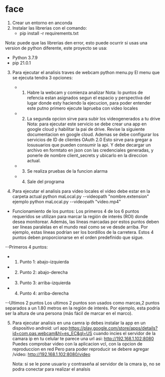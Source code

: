 # face
1. Crear un entorno en anconda
2. Instalar las librerias con el comando:
    - pip install -r requirements.txt

Nota: puede que las librerias  den error, esto puede ocurrir si usas una version
de python diferente, este proyecto se usa:
- Python 3.7.9
- pip 21.0.1 
3. Para ejecutar el analisis traves de webcam
    python menu.py
    El menu que se ejecuta tendra 3 opciones:
    - 1. Habre la webcam y comienza analizar
        Nota: lo puntos de refencia estan asignados segun el espacio y perspectiva del
        lugar donde esty haciendo la ejecucion, para poder entender este putno primero ejecute laprueba con video locales
    - 2. La segunda opcion sirve para subir los videogenerados a tu drive
        Nota: para ejecutar este servicio se debe crear una app en google cloud y habilitar la pai de
        drive. Revise la siguiente documentacion en google cloud.
        Ademas se debe configurar los servicios de ID de clientes OAuth 2.0
        Esto sirve para gregar a losusuarios que pueden consumir la api.
        Y  debe decargar un archivo en formtato en json con las credenciales generadas, y ponerle de nombre client_secrets y ubicarlo en la direccion actual.
    - 3. Se realiza pruebas de la funcion alarma
    - 4. Sale del programa 

4. Para ejecutar el analisis para video locales
el video debe estar en la carpeta actual 
    python maLocal.py --videopath "nombre.extension"
    ejemplo 
    python maLocal.py --videopath "video.mp4"

- Funcionamiento de los puntos:
Los primeros 4 de los 6 puntos requeridos se utilizan para marcar la región de interés (ROI) donde desea monitorear. Además, las líneas marcadas por estos puntos deben ser líneas paralelas en el mundo real como se ve desde arriba. Por ejemplo, estas líneas podrían ser los bordillos de la carretera.
Estos 4 puntos deben proporcionarse en el orden predefinido que sigue.

--Primeros 4 puntos:
   - 1. Punto 1: abajo-izquierda 
   - 2. Punto 2: abajo-derecha
   - 3. Punto 3: arriba-izquierda 
   - 4. Punto 4: arriba-derecha

--Ultimos 2 puntos 
Los ultimos 2 puntos son usados  como marcas,2  puntos separados  a un 1.80 metros en la región de interés. Por ejemplo, esta podría ser la altura de una persona (más fácil de marcar en el marco).

 5. Para ejecutar analisis en una camra ip
    debes instalar la app en un dispositivo android: 
    url app:https://play.google.com/store/apps/details?id=com.pas.webcam&hl=es_EC&gl=US
    cuando incies el servidor de la camara ip en tu celular
    te parece una url asi: http://192.168.1.102:8080
    Puedes comprobar video con la aplicacion vcl, con la opcion de reproduccion en red
    Pero para poder reproducir se debere agregar  /video: http://192.168.1.102:8080/video
   
    Nota: si se le pone usuario y contraseña al servidor de la cmara ip, no se podra conectar 
    para realizar el analsis

